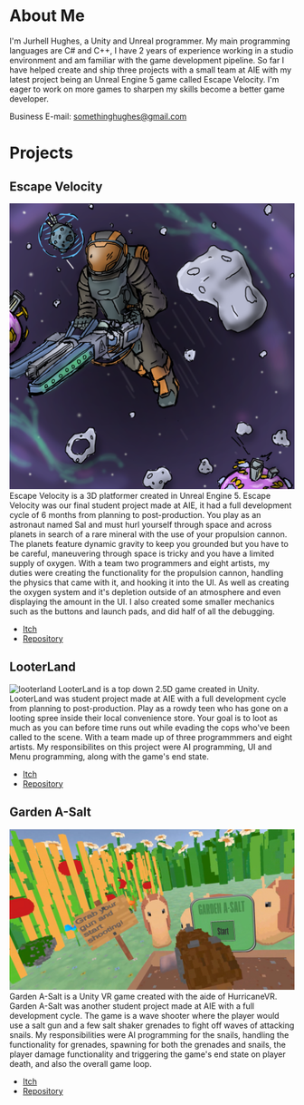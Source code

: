 # About Me
I'm Jurhell Hughes, a Unity and Unreal programmer. My main programming languages are C# and C++, I have 2 years of experience working in a studio environment and am familiar with the game development pipeline. So far I have helped create and ship three projects with a small team at AIE with my latest project being an Unreal Engine 5 game called Escape Velocity. I'm eager to work on more games to sharpen my skills become a better game developer.

Business E-mail: somethinghughes@gmail.com

# Projects
## Escape Velocity
![escapevelocity](https://github.com/Jurhell/Jurhell/blob/main/escapevelocitythumbnail.png)  
Escape Velocity is a 3D platformer created in Unreal Engine 5. Escape Velocity was our final student project made at AIE, it had a full development cycle of 6 months from planning to post-production. You play as an astronaut named Sal and must hurl yourself through space and across planets in search of a rare mineral with the use of your propulsion cannon. The planets feature dynamic gravity to keep you grounded but you have to be careful, maneuvering through space is tricky and you have a limited supply of oxygen. With a team two programmers and eight artists, my duties were creating the functionality for the propulsion cannon, handling the physics that came with it, and hooking it into the UI. As well as creating the oxygen system and it's depletion outside of an atmosphere and even displaying the amount in the UI. I also created some smaller mechanics such as the buttons and launch pads, and did half of all the debugging.

- [Itch](https://sal-ev.itch.io/escape-velocity)
- [Repository](https://github.com/Jurhell/EscapeVelocity)

## LooterLand
![looterland](https://github.com/user-attachments/assets/cb021c8d-bb26-4c3e-8fa9-a2567479612d)
LooterLand is a top down 2.5D game created in Unity. LooterLand was student project made at AIE with a full development cycle from planning to post-production. Play as a rowdy teen who has gone on a looting spree inside their local convenience store. Your goal is to loot as much as you can before time runs out while evading the cops who've been called to the scene. With a team made up of three programmmers and eight artists. My responsibilites on this project were AI programming, UI and Menu programming, along with the game's end state.

- [Itch](https://looter-land.itch.io/looter-land)
- [Repository](https://github.com/drew-aie/2024-MinorProduction-LooterLand/tree/dev)

## Garden A-Salt
![gardenasalt](https://github.com/Jurhell/Jurhell/blob/main/ASalt.png)
Garden A-Salt is a Unity VR game created with the aide of HurricaneVR. Garden A-Salt was another student project made at AIE with a full development cycle. The game is a wave shooter where the player would use a salt gun and a few salt shaker grenades to fight off waves of attacking snails. My responsibilities were AI programming for the snails, handling the functionality for grenades, spawning for both the grenades and snails, the player damage functionality and triggering the game's end state on player death, and also the overall game loop.

- [Itch](https://saltgun.itch.io/garden-a-salt)
- [Repository](https://github.com/drew-aie/2025-VRXR-TeamYellow/tree/dev)
<!--
**Jurhell/Jurhell** is a ✨ _special_ ✨ repository because its `README.md` (this file) appears on your GitHub profile.

Here are some ideas to get you started:

- 🔭 I’m currently working on ...
- 🌱 I’m currently learning ...
- 👯 I’m looking to collaborate on ...
- 🤔 I’m looking for help with ...
- 💬 Ask me about ...
- 📫 How to reach me: ...
- 😄 Pronouns: ...
- ⚡ Fun fact: ...
-->
